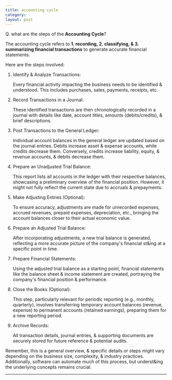```yaml
---
title: accounting cycle
category: 
layout: post
---
```


Q. what are the steps of the **Accounting Cycle**?

The accounting cycle refers to **1. recording, 2. classifying, & 3. summarizing financial transactions** to generate accurate financial statements. 

Here are the steps involved:

1. Identify & Analyze Transactions:

    Every financial activity impacting the business needs to be identified & understood. This includes purchases, sales, payments, receipts, etc.

2. Record Transactions in a Journal:

    These identified transactions are then chronologically recorded in a journal with details like date, account titles, amounts (debits/credits), & brief descriptions.

3. Post Transactions to the General Ledger:

    Individual account balances in the general ledger are updated based on the journal entries. Debits increase asset & expense accounts, while credits decrease them. Conversely, credits increase liability, equity, & revenue accounts, & debits decrease them.

4. Prepare an Unadjusted Trial Balance:

    This report lists all accounts in the ledger with their respective balances, showcasing a preliminary overview of the financial position. However, it might not fully reflect the current state due to accruals & prepayments.

5. Make Adjusting Entries (Optional):

    To ensure accuracy, adjustments are made for unrecorded expenses, accrued revenues, prepaid expenses, depreciation, etc., bringing the account balances closer to their actual economic value.

6. Prepare an Adjusted Trial Balance:

    After incorporating adjustments, a new trial balance is generated, reflecting a more accurate picture of the company's financial st&ing at a specific point in time.

7. Prepare Financial Statements:

    Using the adjusted trial balance as a starting point, financial statements like the balance sheet & income statement are created, portraying the company's financial position & performance.

8. Close the Books (Optional):

    This step, particularly relevant for periodic reporting (e.g., monthly, quarterly), involves transferring temporary account balances (revenue, expense) to permanent accounts (retained earnings), preparing them for a new reporting period.

9. Archive Records:

    All transaction details, journal entries, & supporting documents are securely stored for future reference & potential audits.

Remember, this is a general overview, & specific details or steps might vary depending on the business size, complexity, & industry practices. Additionally, software can automate much of this process, but underst&ing the underlying concepts remains crucial.



---
